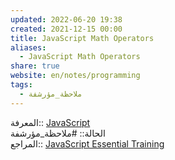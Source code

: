 ```yaml
---  
updated: 2022-06-20 19:38  
created: 2021-12-15 00:00  
title: JavaScript Math Operators  
aliases:  
  - JavaScript Math Operators  
share: true  
website: en/notes/programming  
tags:  
  - ملاحظة_مؤرشفة  
---  
```

  
  
المعرفة:: [JavaScript](JavaScript)  
الحالة:: #ملاحظة_مؤرشفة  
المراجع:: [JavaScript Essential Training](JavaScript%20Essential%20Training)  
  
